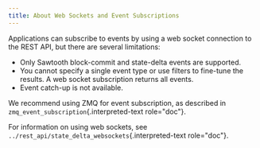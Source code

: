```yaml
---
title: About Web Sockets and Event Subscriptions
---
```


Applications can subscribe to events by using a web socket connection to
the REST API, but there are several limitations:

-   Only Sawtooth block-commit and state-delta events are supported.
-   You cannot specify a single event type or use filters to fine-tune
    the results. A web socket subscription returns all events.
-   Event catch-up is not available.

We recommend using ZMQ for event subscription, as described in
`zmq_event_subscription`{.interpreted-text role="doc"}.

For information on using web sockets, see
`../rest_api/state_delta_websockets`{.interpreted-text role="doc"}.

<!--
  Licensed under Creative Commons Attribution 4.0 International License
  https://creativecommons.org/licenses/by/4.0/
-->
